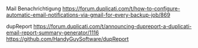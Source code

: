 
Mail Benachrichtigung
https://forum.duplicati.com/t/how-to-configure-automatic-email-notifications-via-gmail-for-every-backup-job/869

dupReport
https://forum.duplicati.com/t/announcing-dupreport-a-duplicati-email-report-summary-generator/1116
https://github.com/HandyGuySoftware/dupReport
